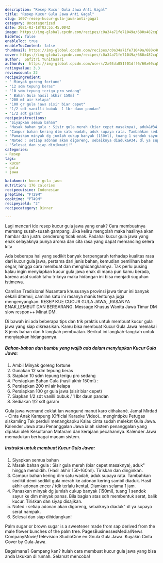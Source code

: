 ```yaml
---
description: "Resep Kucur Gula Jawa Anti Gagal"
title: "Resep Kucur Gula Jawa Anti Gagal"
slug: 1697-resep-kucur-gula-jawa-anti-gagal
category: Uncategorized
date: 2021-03-18T02:55:45.004Z
image: https://img-global.cpcdn.com/recipes/c0a34a71fe71049a/680x482cq70/kucur-gula-jawa-foto-resep-utama.jpg
hideToc: false
enableToc: true
enableTocContent: false
thumbnail: https://img-global.cpcdn.com/recipes/c0a34a71fe71049a/680x482cq70/kucur-gula-jawa-foto-resep-utama.jpg
cover: https://img-global.cpcdn.com/recipes/c0a34a71fe71049a/680x482cq70/kucur-gula-jawa-foto-resep-utama.jpg
author:  Safitri Yunitasari
authorAv:  https://img-global.cpcdn.com/users/2a03da051f01dff6/60x60cq50/avatar.jpg
ratingvalue: 3.3
reviewcount: 22
recipeingredient:
- " Minyak goreng fortune"
- "12 sdm tepung beras"
- "10 sdm tepung terigu pro sedang"
- " Bahan Gula hasil akhir 150ml "
- "200 ml air kelapa"
- "100 gr gula jawa sisir biar cepet"
- "1/2 sdt vanilli bubuk  1 lbr daun pandan"
- "1/2 sdt garam"
recipeinstructions:
- "Siyapkan semua bahan"
- "Masak bahan gula : Sisir gula merah (biar cepet masaknya), aduk&#34; hingga mendidih. (Hasil akhir 150-160ml). Tiriskan dan dinginkan."
- "Campur bahan kering dlm satu wadah, aduk supaya rata. Tambahkan sedikit demi sedikit gula merah ke adonan kering sambil diaduk. Hasil akhir adonan encer / tdk terlalu kental. Diamkan selama 1 jam."
- "Panaskan minyak dg jumlah cukup banyak (150ml), tuang 1 sendok sayur ke dlm minyak panas. Bila bagian atas sdh membentuk serat, balik kucur. Tiriskan dan siyap disajikan."
- "Noted : setiap adonan akan digoreng, sebaiknya diaduk&#34; dl ya supaya serat nampak."
- "Selesai dan siap dinikmati!"
categories:
- Resep
tags:
- kucur
- gula
- jawa

katakunci: kucur gula jawa 
nutrition: 176 calories
recipecuisine: Indonesian
preptime: "PT29M"
cooktime: "PT49M"
recipeyield: "2"
recipecategory: Dinner

---
```



Lagi mencari ide resep kucur gula jawa yang enak? Cara membuatnya memang susah-susah gampang. Jika keliru mengolah maka hasilnya akan hambar dan justru cenderung tidak enak. Padahal kucur gula jawa yang enak selayaknya punya aroma dan cita rasa yang dapat memancing selera kita.


Ada beberapa hal yang sedikit banyak berpengaruh terhadap kualitas rasa dari kucur gula jawa, pertama dari jenis bahan, kemudian pemilihan bahan segar, hingga cara membuat dan menghidangkannya. Tak perlu pusing kalau ingin menyiapkan kucur gula jawa enak di mana pun kamu berada, karena asal sudah tahu triknya maka hidangan ini bisa menjadi suguhan istimewa.

Camilan Tradisional Nusantara khususnya provinsi jawa timur ini banyak sekali ditemui, camilan satu ini rasanya manis tentunya juga mengenyangkan. RESEP KUE CUCUR GULA JAWA,,,RASANYA ENAK,LEMBUT DAN BERSARANG. Message Khusus Wanita Jawa Timur DM slow respon++ Minat DM.


Di bawah ini ada beberapa tips dan trik praktis untuk membuat kucur gula jawa yang siap dikreasikan. Kamu bisa membuat Kucur Gula Jawa memakai 8 jenis bahan dan 5 langkah pembuatan. Berikut ini langkah-langkah untuk menyiapkan hidangannya.

<!--inarticleads1-->

##### Bahan-bahan dan bumbu yang wajib ada dalam menyiapkan Kucur Gula Jawa:

1. Ambil  Minyak goreng fortune
1. Gunakan 12 sdm tepung beras
1. Siapkan 10 sdm tepung terigu pro sedang
1. Persiapkan  Bahan Gula (hasil akhir 150ml) :
1. Persiapkan 200 ml air kelapa
1. Persiapkan 100 gr gula jawa (sisir biar cepet)
1. Siapkan 1/2 sdt vanilli bubuk / 1 lbr daun pandan
1. Sediakan 1/2 sdt garam


Gula jawa wernané coklat lan wanguné manut karo cithakané. Jamal Mirdad - Cinta Anak Kampung (Official Karaoke Video).. mengintipku Petugas siskamling Tak perduli menangkapku Kalau cinta sudah melekat Gula Jawa. Kalender Jawa atau Penanggalan Jawa ialah sistem penanggalan yang dipakai oleh Kesultanan Mataram dan kerajaan pecahannya. Kalender Jawa memadukan berbagai macam sistem. 

<!--inarticleads2-->

##### Instruksi untuk membuat Kucur Gula Jawa:

1. Siyapkan semua bahan
1. Masak bahan gula : Sisir gula merah (biar cepet masaknya), aduk&#34; hingga mendidih. (Hasil akhir 150-160ml). Tiriskan dan dinginkan.
1. Campur bahan kering dlm satu wadah, aduk supaya rata. Tambahkan sedikit demi sedikit gula merah ke adonan kering sambil diaduk. Hasil akhir adonan encer / tdk terlalu kental. Diamkan selama 1 jam.
1. Panaskan minyak dg jumlah cukup banyak (150ml), tuang 1 sendok sayur ke dlm minyak panas. Bila bagian atas sdh membentuk serat, balik kucur. Tiriskan dan siyap disajikan.
1. Noted : setiap adonan akan digoreng, sebaiknya diaduk&#34; dl ya supaya serat nampak.
1. Selesai dan siap dihidangkan!

Palm sugar or brown sugar is a sweetener made from sap derived from the male flower bunches of the palm tree. PagesBusinessesMedia/News CompanyMovie/Television StudioCine en Gnula Gula Jawa. Kuyakin Cinta Cover by Gula Jawa. 

Bagaimana? Gampang kan? Itulah cara membuat kucur gula jawa yang bisa anda lakukan di rumah. Selamat mencoba!
